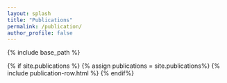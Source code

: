 ```yaml
---
layout: splash
title: "Publications"
permalink: /publication/
author_profile: false
---
```


{% include base_path %}

<!-- {% for post in site.publications reversed %}
  {% include publication-row.html %}
{% endfor %} -->

{% if site.publications %}
  {% assign publications = site.publications%}
  {% include publication-row.html %}
{% endif%}